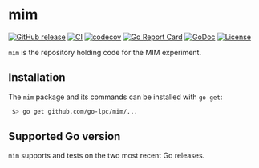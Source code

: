 # mim

[![GitHub release](https://img.shields.io/github/release/go-lpc/mim.svg)](https://github.com/go-lpc/mim/releases)
[![CI](https://github.com/go-lpc/mim/workflows/CI/badge.svg)](https://github.com/go-lpc/mim/actions)
[![codecov](https://codecov.io/gh/go-lpc/mim/branch/master/graph/badge.svg)](https://codecov.io/gh/go-lpc/mim)
[![Go Report Card](https://goreportcard.com/badge/github.com/go-lpc/mim)](https://goreportcard.com/report/github.com/go-lpc/mim)
[![GoDoc](https://godoc.org/github.com/go-lpc/mim?status.svg)](https://godoc.org/github.com/go-lpc/mim)
[![License](https://img.shields.io/badge/License-BSD--3-blue.svg)](https://github.com/go-lpc/mim/blob/master/LICENSE)


`mim` is the repository holding code for the MIM experiment.

## Installation

The `mim` package and its commands can be installed with `go get`:

```sh
 $> go get github.com/go-lpc/mim/...
```

## Supported Go version

`mim` supports and tests on the two most recent Go releases.
